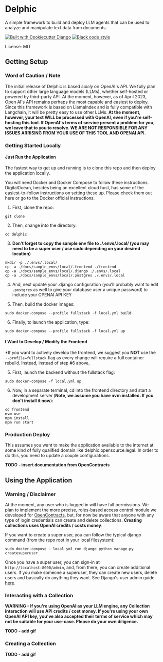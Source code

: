 # Delphic

A simple framework to build and deploy LLM agents that can be used to analyze and manipulate text data from documents. 

[![Built with Cookiecutter Django](https://img.shields.io/badge/built%20with-Cookiecutter%20Django-ff69b4.svg?logo=cookiecutter)](https://github.com/cookiecutter/cookiecutter-django/)
[![Black code style](https://img.shields.io/badge/code%20style-black-000000.svg)](https://github.com/ambv/black)

License: MIT

## Getting Setup

### Word of Caution / Note

The initial release of Delphic is based *solely* on OpenAI's API. We fully plan to support other large language models (LLMs), whether self-hosted or powered by third-party API. At the moment, however, as of April 2023, Open AI's API remains perhaps the most capable and easiest to deploy. Since this framework is based on LlamaIndex and is fully compatible with Langchain, it will be pretty easy to use other LLMs. **At the moment, however, your text WILL be processed with OpenAI, even if you're self-hosting this tool. If OpenAI's terms of service present a problem for you, we leave that to you to resolve. WE ARE NOT RESPONSIBLE FOR ANY ISSUES ARRISING FROM YOUR USE OF THIS TOOL AND OPENAI API.**

### Getting Started Locally

#### Just Run the Application

The fastest way to get up and running is to clone this repo and then deploy the application locally. 

You will need Docker and Docker Compose to follow these instructions. DigitalOcean, besides being an excellent cloud host, has some of the easiest-to-follow instructions on setting these up. Please check them out here or go to the Docker official instructions. 

1. First, clone the repo:

```commandline
git clone

```

2. Then, change into the directory:

```commandline
cd delphic
```

3. **Don't forget to copy the sample env file to ./.envs/.local/ (you may need to be a super user / use sudo depending on your desired location)**

```commandline
mkdir -p ./.envs/.local/
cp -a ./docs/sample_envs/local/.frontend ./frontend
cp -a ./docs/sample_envs/local/.django ./.envs/.local
cp -a ./docs/sample_envs/local/.postgres ./.envs/.local
```

4. And, next update your .django configuration (you'll probably want to edit `.postgres` as well to give your database user a unique password)
   to include your OPENAI API KEY

5. Then, build the docker images:

```commandline
sudo docker-compose --profile fullstack -f local.yml build
```

6. Finally, to launch the application, type:

```commandline
sudo docker-compose --profile fullstack -f local.yml up 
```

#### I Want to Develop / Modify the Frontend

*If you want to actively develop the frontend, we suggest you **NOT** use the `--profile=fullstack` flag as every change will require a full container rebuild. Instead, instead of step #6 above, 

5. First, launch the backend without the fullstack flag:

```commandline
sudo docker-compose -f local.yml up
```

6. Now, in a separate terminal, cd into the frontend directory and start a development server (**Note, we assume you have nvm installed. If you don't install it now**):

```commandline
cd frontend
nvm use
npm install
npm run start
```

### Production Deploy

This assumes you want to make the application available to the internet at some kind of fully qualified domain like delphic.opensource.legal. In order to do this, you need to update a couple configurations. 

**TODO - insert documentation from OpenContracts**


## Using the Application

### Warning / Disclaimer

At the moment, any user who is logged in will have full permissions. We plan to implement the more precise, roles-based access control module we developed for [OpenContracts](), but, for now
be aware that anyone with any type of login credentials can create and delete collections. **Creating collections uses OpenAI credits / costs money**. 

If you want to create a super user, you can follow the typical django command (from the repo root in your local filesystem): 

```commandline
sudo docker-compose - local.yml run django python manage.py createsuperuser
```

Once you have a super user, you can sign-in at `http://localhost:8000/admin`, and, from there, you can create additional users. If you make someone a superuser, they can create new users, delete users and basically do anything they want. See Django's user admin guide [here]().


### Interacting with a Collection

**WARNING - If you're using OpenAI as your LLM engine, any Collection interaction will use API credits / cost money. If you're using your own OpenAI API key, you've also accepted their terms of service which may not be suitable for your use-case. Please do your own diligence.**

**TODO - add gif**

### Creating a Collection

**TODO - add gif**




